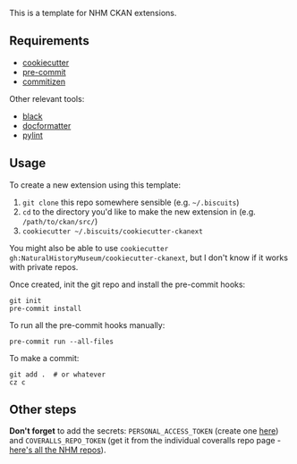 This is a template for NHM CKAN extensions.

## Requirements
- [cookiecutter](https://cookiecutter.io)
- [pre-commit](https://pre-commit.com)
- [commitizen](https://commitizen-tools.github.io/commitizen)

Other relevant tools:
- [black](https://black.readthedocs.io)
- [docformatter](https://docformatter.readthedocs.io)
- [pylint](https://pylint.pycqa.org)

## Usage
To create a new extension using this template:

1. `git clone` this repo somewhere sensible (e.g. `~/.biscuits`)
2. `cd` to the directory you'd like to make the new extension in (e.g. `/path/to/ckan/src/`)
3. `cookiecutter ~/.biscuits/cookiecutter-ckanext`

You might also be able to use `cookiecutter gh:NaturalHistoryMuseum/cookiecutter-ckanext`, but I don't know if it works
with private repos.

Once created, init the git repo and install the pre-commit hooks:
```shell
git init
pre-commit install
```

To run all the pre-commit hooks manually:
```shell
pre-commit run --all-files
```

To make a commit:
```shell
git add .  # or whatever
cz c
```

## Other steps

**Don't forget** to add the secrets: `PERSONAL_ACCESS_TOKEN` (create one [here](https://github.com/settings/tokens?type=beta)) and `COVERALLS_REPO_TOKEN` (get it from the individual coveralls repo page - [here's all the NHM repos](https://coveralls.io/github/NaturalHistoryMuseum)).
